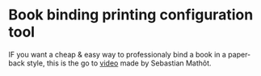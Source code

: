 # Book binding printing configuration tool
IF you want a cheap & easy way to professionaly bind a book in a paper-back style, this is the go to [video](https://www.youtube.com/watch?v=cifj5UYQDZE&list=WL&index=16) made by Sebastian Mathôt. 
